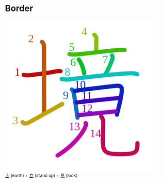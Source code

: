 # Border
![境](../kanji-colorize/5883.svg)
[土](土.md) (earth) + [立](立.md) (stand up) + [見](見.md) (look) 